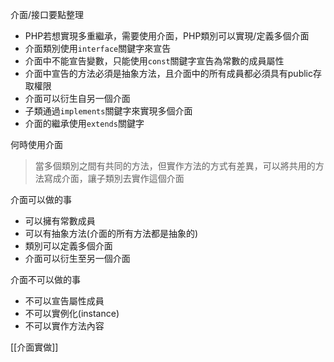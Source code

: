 介面/接口要點整理
- PHP若想實現多重繼承，需要使用介面，PHP類別可以實現/定義多個介面
- 介面類別使用`interface`關鍵字來宣告
- 介面中不能宣告變數，只能使用`const`關鍵字宣告為常數的成員屬性
- 介面中宣告的方法必須是抽象方法，且介面中的所有成員都必須具有public存取權限
- 介面可以衍生自另一個介面
- 子類通過`implements`關鍵字來實現多個介面
- 介面的繼承使用`extends`關鍵字

何時使用介面
>當多個類別之間有共同的方法，但實作方法的方式有差異，可以將共用的方法寫成介面，讓子類別去實作這個介面

介面可以做的事
* 可以擁有常數成員
* 可以有抽象方法(介面的所有方法都是抽象的)
* 類別可以定義多個介面
* 介面可以衍生至另一個介面

介面不可以做的事
* 不可以宣告屬性成員
* 不可以實例化(instance)
* 不可以實作方法內容

[[介面實做]]